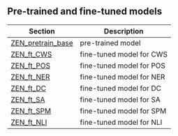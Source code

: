 ## Pre-trained and fine-tuned models

| Section | Description |
|-|-|
|[ZEN_pretrain_base](http://zen.chuangxin.com/ZEN/models/ZEN_pretrain_base_v0.1.0.zip)| pre-trained model|
|[ZEN_ft_CWS](http://zen.chuangxin.com/ZEN/models/ZEN_ft_CWS_v0.1.0.zip)| fine-tuned model for CWS |
|[ZEN_ft_POS](http://zen.chuangxin.com/ZEN/models/ZEN_ft_POS_v0.1.0.zip)| fine-tuned model for POS |
|[ZEN_ft_NER](http://zen.chuangxin.com/ZEN/models/ZEN_ft_NER_v0.1.0.zip)| fine-tuned model for NER |
|[ZEN_ft_DC](http://zen.chuangxin.com/ZEN/models/ZEN_ft_DC_v0.1.0.zip)| fine-tuned model for DC |
|[ZEN_ft_SA](http://zen.chuangxin.com/ZEN/models/ZEN_ft_SA_v0.1.0.zip)| fine-tuned model for SA |
|[ZEN_ft_SPM](http://zen.chuangxin.com/ZEN/models/ZEN_ft_SPM_v0.1.0.zip)| fine-tuned model for SPM |
|[ZEN_ft_NLI](http://zen.chuangxin.com/ZEN/models/ZEN_ft_NLI_v0.1.0.zip)| fine-tuned model for NLI |
